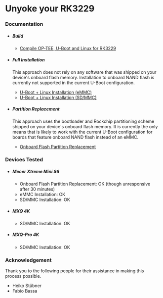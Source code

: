 # Unyoke your RK3229


### Documentation

- ##### Build

     - [Compile OP-TEE, U-Boot and Linux for RK3229](COMPILE.md)

- ##### Full Installation

     This approach does not rely on any software that was shipped on your device's onboard flash memory. Installation to onboard NAND flash is currently not supported in the current U-Boot configuration.
     - [U-Boot + Linux Installation (eMMC)](EMMC-INSTALL.md)
     - [U-Boot + Linux Installation (SD/MMC)](SDMMC-INSTALL.md)

- ##### Partition Replacement

     This approach uses the bootloader and Rockchip partitioning scheme shipped on your device's onboard flash memory. It is currently the only means that is likely to work with the current U-Boot configuration for boards that feature onboard NAND flash instead of an eMMC.
     - [Onboard Flash Partition Replacement](ONBOARD-FLASH-REPLACEMENT.md)


### Devices Tested

- ##### Mecer Xtreme Mini S6
    - Onboard Flash Partition Replacement: OK (though unresponsive after 30 minutes)
    - eMMC Installation: OK
    - SD/MMC Installation: OK

- ##### MXQ 4K
    - SD/MMC Installation: OK

- ##### MXQ-Pro 4K
    - SD/MMC Installation: OK


### Acknowledgement

Thank you to the following people for their assistance in making this process possible.

- Heiko Stübner
- Fabio Bassa
